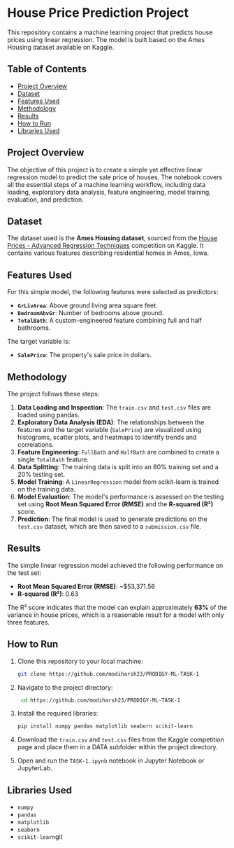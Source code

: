 # **House Price Prediction Project**

This repository contains a machine learning project that predicts house prices using linear regression. The model is built based on the Ames Housing dataset available on Kaggle.

## **Table of Contents**
- [Project Overview](#project-overview)
- [Dataset](#dataset)
- [Features Used](#features-used)
- [Methodology](#methodology)
- [Results](#results)
- [How to Run](#how-to-run)
- [Libraries Used](#libraries-used)

## **Project Overview**
The objective of this project is to create a simple yet effective linear regression model to predict the sale price of houses. The notebook covers all the essential steps of a machine learning workflow, including data loading, exploratory data analysis, feature engineering, model training, evaluation, and prediction.

## **Dataset**
The dataset used is the **Ames Housing dataset**, sourced from the [House Prices - Advanced Regression Techniques](https://www.kaggle.com/c/house-prices-advanced-regression-techniques/data) competition on Kaggle. It contains various features describing residential homes in Ames, Iowa.

## **Features Used**
For this simple model, the following features were selected as predictors:
- **`GrLivArea`**: Above ground living area square feet.
- **`BedroomAbvGr`**: Number of bedrooms above ground.
- **`TotalBath`**: A custom-engineered feature combining full and half bathrooms.

The target variable is:
- **`SalePrice`**: The property's sale price in dollars.

## **Methodology**
The project follows these steps:
1. **Data Loading and Inspection**: The `train.csv` and `test.csv` files are loaded using pandas.
2. **Exploratory Data Analysis (EDA)**: The relationships between the features and the target variable (`SalePrice`) are visualized using histograms, scatter plots, and heatmaps to identify trends and correlations.
3. **Feature Engineering**: `FullBath` and `HalfBath` are combined to create a single `TotalBath` feature.
4. **Data Splitting**: The training data is split into an 80% training set and a 20% testing set.
5. **Model Training**: A `LinearRegression` model from scikit-learn is trained on the training data.
6. **Model Evaluation**: The model's performance is assessed on the testing set using **Root Mean Squared Error (RMSE)** and the **R-squared (R²)** score.
7. **Prediction**: The final model is used to generate predictions on the `test.csv` dataset, which are then saved to a `submission.csv` file.

## **Results**
The simple linear regression model achieved the following performance on the test set:
- **Root Mean Squared Error (RMSE)**: ~$53,371.56
- **R-squared (R²)**: 0.63

The R² score indicates that the model can explain approximately **63%** of the variance in house prices, which is a reasonable result for a model with only three features.

## **How to Run**
1. Clone this repository to your local machine:
   ```bash
   git clone https://github.com/modiharsh23/PRODIGY-ML-TASK-1

2. Navigate to the project directory:
   ```Bash
    cd https://github.com/modiharsh23/PRODIGY-ML-TASK-1

3. Install the required libraries:
   ```Bash
   pip install numpy pandas matplotlib seaborn scikit-learn

4. Download the `train.csv` and `test.csv` files from the Kaggle competition page and place them in a DATA subfolder within the project directory.

5. Open and run the `TASK-1.ipynb` notebook in Jupyter Notebook or JupyterLab.

## **Libraries Used**
- `numpy`
- `pandas`
- `matplotlib`
- `seaborn`
- `scikit-learn`git 